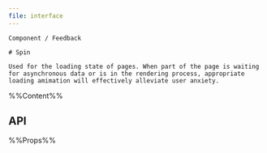 ```yaml
---
file: interface
---
```


`````
Component / Feedback

# Spin

Used for the loading state of pages. When part of the page is waiting for asynchronous data or is in the rendering process, appropriate loading amimation will effectively alleviate user anxiety.
`````

%%Content%%

## API

%%Props%%
